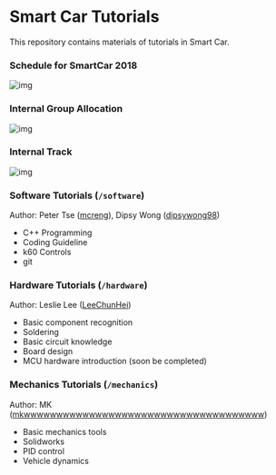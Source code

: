 # Smart Car Tutorials

This repository contains materials of tutorials in Smart Car. 

### Schedule for SmartCar 2018

![img](https://i.imgur.com/Ezhaeri.png)

### Internal Group Allocation

![img](https://i.imgur.com/AzEsp1l.png)

### Internal Track

![img](https://i.imgur.com/DYUUTja.png)

### Software Tutorials (`/software`)

Author: Peter Tse ([mcreng](http://www.github.com/mcreng)), Dipsy Wong ([dipsywong98](http://www.github.com/dipsywong98))

* C++ Programming
* Coding Guideline
* k60 Controls
* git

### Hardware Tutorials (`/hardware`)

Author: Leslie Lee ([LeeChunHei](http://www.github.com/LeeChunHei))

* Basic component recognition
* Soldering
* Basic circuit knowledge
* Board design
* MCU hardware introduction (soon be completed)

### Mechanics Tutorials (`/mechanics`)

Author: MK ([mkwwwwwwwwwwwwwwwwwwwwwwwwwwwwwwwwwwwww](https://github.com/mkwwwwwwwwwwwwwwwwwwwwwwwwwwwwwwwwwwwww))

* Basic mechanics tools
* Solidworks
* PID control
* Vehicle dynamics
